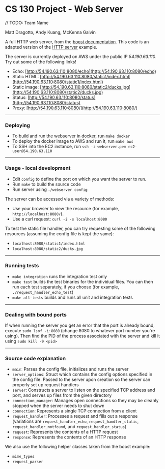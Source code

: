 # CS 130 Project - Web Server

// TODO: Team Name

Matt Dragotto, Andy Kuang, McKenna Galvin


A full HTTP web server, from the
[boost documentation](http://www.boost.org/doc/libs/1_53_0/doc/html/boost_asio/examples.html).
This code is an adapted version of the
[HTTP server](http://www.boost.org/doc/libs/1_62_0/doc/html/boost_asio/examples/cpp11_examples.html)
example.

The server is currently deployed on AWS under the public IP *54.190.63.110*.
Try out some of the following links!
* Echo: [http://54.190.63.110:8080/echo](http://54.190.63.110:8080/echo)
* Static HTML: [http://54.190.63.110:8080/static1/index.html](http://54.190.63.110:8080/static1/index.html)
* Static image: [http://54.190.63.110:8080/static2/ducks.jpg](http://54.190.63.110:8080/static2/ducks.jpg)
* Status: [http://54.190.63.110:8080/status](http://54.190.63.110:8080/status)
* Proxy: [http://54.190.63.110:8080/](http://54.190.63.110:8080/)

---

### Deploying
* To build and run the webserver in docker, run `make docker`
* To deploy the docker image to AWS and run it, run `make aws`
* To SSH into the EC2 instance, run `ssh -i webserver.pem ec2-user@54.190.63.110`

---

### Usage - local development
* Edit `config` to define the port on which you want the server to run.
* Run `make` to build the source code
* Run server using `./webserver config`

The server can be accessed via a variety of methods:
* Use your browser to view the resource (for example, `http://localhost:8080/`).
* Use a curl request: `curl -i -s localhost:8080`

To test the static file handler, you can try requesting some of the following resources (assuming the config file is kept the same):
* `localhost:8080/static1/index.html`
* `localhost:8080/static2/ducks.jpg`

---

### Running tests
* `make integration` runs the integration test only
* `make test` builds the test binaries for the individual files. You can then run each test separately, if you choose (for example, `./request_handler_echo_test`)
* `make all-tests` builds and runs all unit and integration tests

---

### Dealing with bound ports
If when running the server you get an error that the port is already bound,
execute `sudo lsof -i:8080` (change 8080 to whatever port number you're using).
Then find the PID of the process associated with the server and kill it using `sudo kill -9 <pid>`

---

### Source code explanation
* `main`: Parses the config file, initializes and runs the server
* `server_options`: Struct which contains the config options specified in the config file. Passed to the server upon creation so the server can properly set up request handlers
* `server`: Constructs a server to listen on the specified TCP address and port, and serves up files from the given directory
* `connection_manager`: Manages open connections so they may be cleanly stopped when the server needs to shut down
* `connection`: Represents a single TCP connection from a client
* `request_handler`: Processes a request and fills out a response (variations are `request_handler_echo`, `request_handler_static`, `request_handler_notfound`, and `request_handler_status`)
* `request`: Represents the contents of a HTTP request
* `response`: Represents the contents of an HTTP response

We also use the following helper classes taken from the boost example:
* `mime_types`
* `request_parser`

